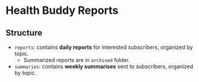 # Health Buddy Reports

## Structure
- `reports`: contains **daily reports** for interested subscribers, organized by topic.
    + Summarized reports are in `archived` folder.
- `summaries`: contains **weekly summarises** sent to subscribers, organized by topic.
